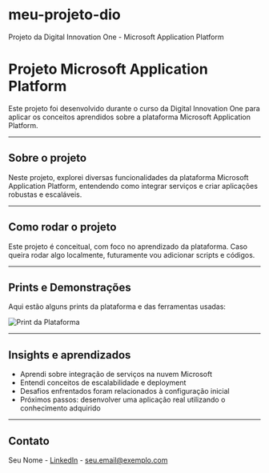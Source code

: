 # meu-projeto-dio
Projeto da Digital Innovation One - Microsoft Application Platform
# Projeto Microsoft Application Platform

Este projeto foi desenvolvido durante o curso da Digital Innovation One para aplicar os conceitos aprendidos sobre a plataforma Microsoft Application Platform.

---

## Sobre o projeto

Neste projeto, explorei diversas funcionalidades da plataforma Microsoft Application Platform, entendendo como integrar serviços e criar aplicações robustas e escaláveis.

---

## Como rodar o projeto

Este projeto é conceitual, com foco no aprendizado da plataforma. Caso queira rodar algo localmente, futuramente vou adicionar scripts e códigos.

---

## Prints e Demonstrações

Aqui estão alguns prints da plataforma e das ferramentas usadas:

![Print da Plataforma](./imagens/print1.png)

---

## Insights e aprendizados

- Aprendi sobre integração de serviços na nuvem Microsoft  
- Entendi conceitos de escalabilidade e deployment  
- Desafios enfrentados foram relacionados à configuração inicial  
- Próximos passos: desenvolver uma aplicação real utilizando o conhecimento adquirido

---

## Contato

Seu Nome - [LinkedIn](https://linkedin.com/in/seunome) - seu.email@exemplo.com
